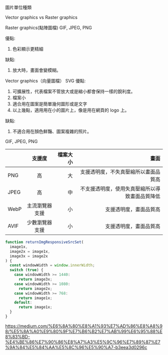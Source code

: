 圖片單位種類

Vector graphics vs Raster graphics

Raster graphics(點陣圖檔)
GIF, JPEG, PNG

優點:

1. 色彩顯示更精細

缺點:

1. 放大時，畫面會變模糊。

Vector graphics（向量圖檔）
SVG
優點:

1. 可擴展性，代表檔案不管放大或是縮小都會保持一樣的銳利度。
2. 檔案小
3. 適合用在圖案是簡單幾何圖形或是文字
4. 以上幾點，適用用在小的圖片上，像是用在網頁的 logo 上。

缺點:

1. 不適合用在顏色鮮豔、圖案複雜的照片。

GIF, JPEG, PNG

|      |     支援度     | 檔案大小 |                                           畫面 |
| :--- | :------------: | -------: | ---------------------------------------------: |
| PNG  |       高       |       大 |           支援透明度，不失真壓縮所以畫面品質高 |
| JPEG |       高       |       中 | 不支援透明度，使用失真壓縮所以導致畫面品質降低 |
| WebP | 主流瀏覽器支援 |       小 |                         支援透明度，畫面品質高 |
| AVIF | 少數瀏覽器支援 |       小 |                         支援透明度，畫面品質高 |

```js
function returnImgResponsiveSrcSet(
  image1x,
  image2x = image1x,
  image3x = image2x
) {
  const windowWidth = window.innerWidth;
  switch (true) {
    case windowWidth >= 1440:
      return image3x;
    case windowWidth >= 1080:
      return image2x;
    case windowWidth >= 768:
      return image1x;
    default:
      return image1x;
  }
}
```

https://medium.com/%E6%8A%80%E8%A1%93%E7%AD%86%E8%A8%98/%E5%8A%A0%E9%80%9F%E7%B6%B2%E7%AB%99%E6%95%88%E8%83%BD-%E4%BE%86%E7%90%86%E8%A7%A3%E5%9C%96%E7%89%87%E7%9A%84%E5%84%AA%E5%8C%96%E5%90%A7-b3eea3d0296c
